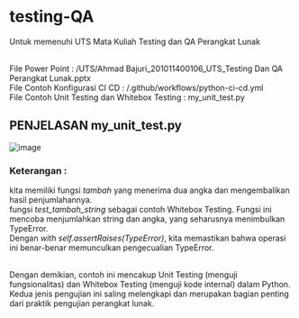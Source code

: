 # testing-QA
Untuk memenuhi UTS Mata Kuliah Testing dan QA Perangkat Lunak<br><br>

File Power Point : /UTS/Ahmad Bajuri_201011400106_UTS_Testing Dan QA Perangkat Lunak.pptx<br>
File Contoh Konfigurasi CI CD : /.github/workflows/python-ci-cd.yml<br>
File Contoh Unit Testing dan Whitebox Testing : my_unit_test.py


## PENJELASAN my_unit_test.py
![image](https://github.com/ahmadbj11/testing-QA/assets/19506380/251b7474-fa1c-43f9-8e2e-c7bd5e81ab72)
### Keterangan : 

kita memiliki fungsi *tambah* yang menerima dua angka dan mengembalikan hasil penjumlahannya.<br>
fungsi *test_tambah_string* sebagai contoh Whitebox Testing. Fungsi ini mencoba menjumlahkan string dan angka, yang seharusnya menimbulkan TypeError.<br>
Dengan *with self.assertRaises(TypeError)*, kita memastikan bahwa operasi ini benar-benar memunculkan pengecualian TypeError.<br><br>


Dengan demikian, contoh ini mencakup Unit Testing (menguji fungsionalitas) dan Whitebox Testing (menguji kode internal) dalam Python.<br>
Kedua jenis pengujian ini saling melengkapi dan merupakan bagian penting dari praktik pengujian perangkat lunak.
